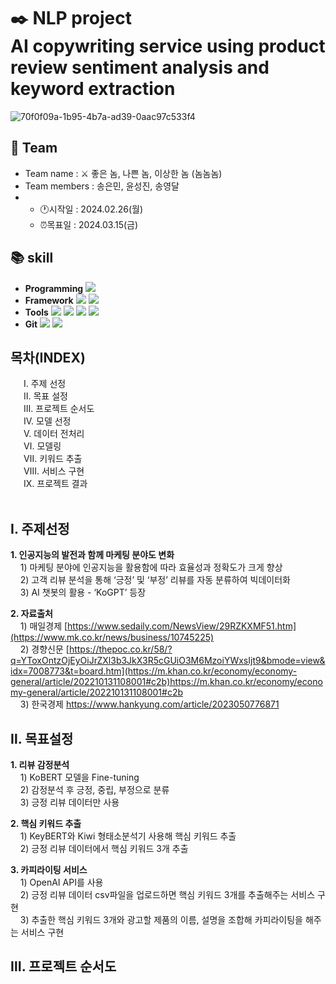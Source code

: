 # ✒️ NLP project</br>AI copywriting service using product review sentiment analysis and keyword extraction
![70f0f09a-1b95-4b7a-ad39-0aac97c533f4](https://github.com/songeunmin/NomNomNom/assets/144300743/3661d503-bb8f-41c7-9045-8eb36b90f130)
## 👥 Team
- Team name : ⚔️ 좋은 놈, 나쁜 놈, 이상한 놈 (놈놈놈)
- Team members : 송은민, 윤성진, 송영달
- * :clock1:시작일 : 2024.02.26(월)
  * ⏰목표일 : 2024.03.15(금)
## :books: skill
- **Programming** <img src="https://img.shields.io/badge/Python-3776AB?style=for-the-badge&logo=Python&logoColor=white">
- **Framework** <img src="https://img.shields.io/badge/Streamlit-FF4B4B?style=for-the-badge&logo=Streamlit&logoColor=white"> <img src="https://img.shields.io/badge/openai-412991?style=for-the-badge&logo=openai&logoColor=white">
- **Tools** <img src="https://img.shields.io/badge/jupyter-F37626?style=for-the-badge&logo=jupyter&logoColor=white"> <img src="https://img.shields.io/badge/pycharm-000000?style=for-the-badge&logo=pycharm&logoColor=white"> <img src="https://img.shields.io/badge/googlecolab-F9AB00?style=for-the-badge&logo=googlecolab&logoColor=white"> <img src="https://img.shields.io/badge/tableau-E97627?style=for-the-badge&logo=tableau&logoColor=white">
- **Git** <img src="https://img.shields.io/badge/Git-F05032?style=for-the-badge&logo=jupyter&logoColor=white"> <img src="https://img.shields.io/badge/github-181717?style=for-the-badge&logo=github&logoColor=white">

## 목차(INDEX)
&emsp;&ensp;Ⅰ. 주제 선정</br>&emsp;&ensp;Ⅱ. 목표 설정</br>&emsp;&ensp;Ⅲ. 프로젝트 순서도</br>&emsp;&ensp;Ⅳ. 모델 선정</br>&emsp;&ensp;Ⅴ. 데이터 전처리</br>&emsp;&ensp;Ⅵ. 모델링</br>&emsp;&ensp;Ⅶ. 키워드 추출</br>&emsp;&ensp;Ⅷ. 서비스 구현</br>&emsp;&ensp;Ⅸ. 프로젝트 결과</br>&emsp;&ensp;

## Ⅰ. 주제선정
  **1. 인공지능의 발전과 함께 마케팅 분야도 변화**</br>
       &nbsp;&nbsp;&nbsp; 1) 마케팅 분야에 인공지능을 활용함에 따라 효율성과 정확도가 크게 향상</br>
       &nbsp;&nbsp;&nbsp; 2) 고객 리뷰 분석을 통해 ‘긍정’ 및 ‘부정’ 리뷰를 자동 분류하여 빅데이터화</br>
       &nbsp;&nbsp;&nbsp; 3) AI 챗봇의 활용 - ‘KoGPT’ 등장</br>
       
  **2. 자료출처**</br>
       &nbsp;&nbsp;&nbsp; 1) 매일경제 [https://www.sedaily.com/NewsView/29RZKXMF51.htm](https://www.mk.co.kr/news/business/10745225)</br>
       &nbsp;&nbsp;&nbsp; 2) 경향신문 [https://thepoc.co.kr/58/?q=YToxOntzOjEyOiJrZXl3b3JkX3R5cGUiO3M6MzoiYWxsIjt9&bmode=view&idx=7008773&t=board.htm](https://m.khan.co.kr/economy/economy-general/article/202210131108001#c2b)https://m.khan.co.kr/economy/economy-general/article/202210131108001#c2b</br>
       &nbsp;&nbsp;&nbsp; 3) 한국경제 https://www.hankyung.com/article/2023050776871

## Ⅱ. 목표설정
**1. 리뷰 감정분석**</br>
       &nbsp;&nbsp;&nbsp; 1) KoBERT 모델을 Fine-tuning</br>
       &nbsp;&nbsp;&nbsp; 2) 감정분석 후 긍정, 중립, 부정으로 분류</br>
       &nbsp;&nbsp;&nbsp; 3) 긍정 리뷰 데이터만 사용</br>
       
**2. 핵심 키워드 추출**</br>
       &nbsp;&nbsp;&nbsp; 1) KeyBERT와 Kiwi 형태소분석기 사용해 핵심 키워드 추출 </br>
       &nbsp;&nbsp;&nbsp; 2) 긍정 리뷰 데이터에서 핵심 키워드 3개 추출</br>
       
**3. 카피라이팅 서비스**</br>
       &nbsp;&nbsp;&nbsp; 1) OpenAI API를 사용</br>
       &nbsp;&nbsp;&nbsp; 2) 긍정 리뷰 데이터 csv파일을 업로드하면 핵심 키워드 3개를 추출해주는 서비스 구현</br>
       &nbsp;&nbsp;&nbsp; 3) 추출한 핵심 키워드 3개와 광고할 제품의 이름, 설명을 조합해 카피라이팅을 해주는 서비스 구현</br>

## Ⅲ. 프로젝트 순서도
